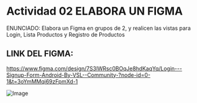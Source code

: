 # Actividad 02 ELABORA UN FIGMA

ENUNCIADO: Elabora un Figma en grupos de 2, y realicen las vistas para Login, Lista Productos y Registro de Productos
## LINK DEL FIGMA:
https://www.figma.com/design/7S3lWRsc0BOqJe8hdKaqYq/Login---Signup-Form-Android-By-VSL--Community-?node-id=0-1&t=3oYmMMqi69zFpmXd-1

![Image](https://github.com/user-attachments/assets/ffb2c6a9-ece2-44fe-9582-34dc7ff4ba0e)
